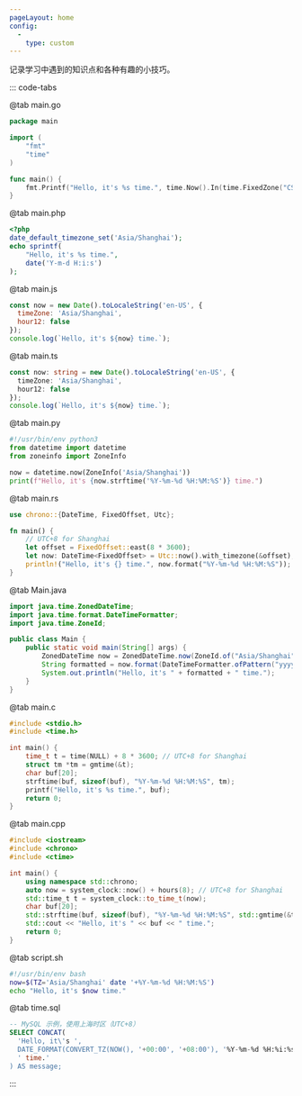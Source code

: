 ```yaml
---
pageLayout: home
config:
  -
    type: custom
---
```


<Yiyan />


<CardGrid>
  <Card title="tip" icon="openmoji:star">
    记录学习中遇到的知识点和各种有趣的小技巧。 <CustomDateTime />
  </Card>

  <RepoCard repo="sreio/sreio-docs" />
</CardGrid>


<br/>

::: code-tabs

@tab main.go
```go
package main

import (
    "fmt"
    "time"
)

func main() {
    fmt.Printf("Hello, it's %s time.", time.Now().In(time.FixedZone("CST", 8*3600)).Format(time.DateTime))
}
```

@tab main.php
```php
<?php
date_default_timezone_set('Asia/Shanghai');
echo sprintf(
    "Hello, it's %s time.",
    date('Y-m-d H:i:s')
);
```

@tab main.js
```js
const now = new Date().toLocaleString('en-US', {
  timeZone: 'Asia/Shanghai',
  hour12: false
});
console.log(`Hello, it's ${now} time.`);
```

@tab main.ts
```ts
const now: string = new Date().toLocaleString('en-US', {
  timeZone: 'Asia/Shanghai',
  hour12: false
});
console.log(`Hello, it's ${now} time.`);
```

@tab main.py
```python
#!/usr/bin/env python3
from datetime import datetime
from zoneinfo import ZoneInfo

now = datetime.now(ZoneInfo('Asia/Shanghai'))
print(f"Hello, it's {now.strftime('%Y-%m-%d %H:%M:%S')} time.")
```

@tab main.rs
```rust
use chrono::{DateTime, FixedOffset, Utc};

fn main() {
    // UTC+8 for Shanghai
    let offset = FixedOffset::east(8 * 3600);
    let now: DateTime<FixedOffset> = Utc::now().with_timezone(&offset);
    println!("Hello, it's {} time.", now.format("%Y-%m-%d %H:%M:%S"));
}
```

@tab Main.java
```java
import java.time.ZonedDateTime;
import java.time.format.DateTimeFormatter;
import java.time.ZoneId;

public class Main {
    public static void main(String[] args) {
        ZonedDateTime now = ZonedDateTime.now(ZoneId.of("Asia/Shanghai"));
        String formatted = now.format(DateTimeFormatter.ofPattern("yyyy-MM-dd HH:mm:ss"));
        System.out.println("Hello, it's " + formatted + " time.");
    }
}
```

@tab main.c
```c
#include <stdio.h>
#include <time.h>

int main() {
    time_t t = time(NULL) + 8 * 3600; // UTC+8 for Shanghai
    struct tm *tm = gmtime(&t);
    char buf[20];
    strftime(buf, sizeof(buf), "%Y-%m-%d %H:%M:%S", tm);
    printf("Hello, it's %s time.", buf);
    return 0;
}
```

@tab main.cpp
```cpp
#include <iostream>
#include <chrono>
#include <ctime>

int main() {
    using namespace std::chrono;
    auto now = system_clock::now() + hours(8); // UTC+8 for Shanghai
    std::time_t t = system_clock::to_time_t(now);
    char buf[20];
    std::strftime(buf, sizeof(buf), "%Y-%m-%d %H:%M:%S", std::gmtime(&t));
    std::cout << "Hello, it's " << buf << " time.";
    return 0;
}
```

@tab script.sh
```sh
#!/usr/bin/env bash
now=$(TZ='Asia/Shanghai' date '+%Y-%m-%d %H:%M:%S')
echo "Hello, it's $now time."
```

@tab time.sql
```sql
-- MySQL 示例，使用上海时区（UTC+8）
SELECT CONCAT(
  'Hello, it\'s ',
  DATE_FORMAT(CONVERT_TZ(NOW(), '+00:00', '+08:00'), '%Y-%m-%d %H:%i:%s'),
  ' time.'
) AS message;
```

:::







